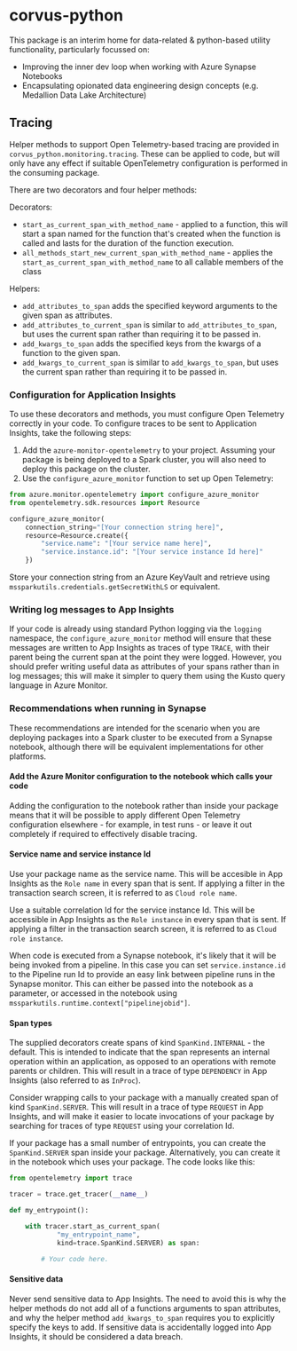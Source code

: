# corvus-python

This package is an interim home for data-related & python-based utility functionality, particularly focussed on:

* Improving the inner dev loop when working with Azure Synapse Notebooks
* Encapsulating opionated data engineering design concepts (e.g. Medallion Data Lake Architecture)

## Tracing

Helper methods to support Open Telemetry-based tracing are provided in `corvus_python.monitoring.tracing`. These can be applied to code, but will only have any effect if suitable OpenTelemetry configuration is performed in the consuming package.

There are two decorators and four helper methods:

Decorators:
- `start_as_current_span_with_method_name` - applied to a function, this will start a span named for the function that's created when the function is called and lasts for the duration of the function execution.
- `all_methods_start_new_current_span_with_method_name` - applies the `start_as_current_span_with_method_name` to all callable members of the class

Helpers:
- `add_attributes_to_span` adds the specified keyword arguments to the given span as attributes.
- `add_attributes_to_current_span` is similar to `add_attributes_to_span`, but uses the current span rather than requiring it to be passed in.
- `add_kwargs_to_span` adds the specified keys from the kwargs of a function to the given span.
- `add_kwargs_to_current_span` is similar to `add_kwargs_to_span`, but uses the current span rather than requiring it to be passed in.

### Configuration for Application Insights

To use these decorators and methods, you must configure Open Telemetry correctly in your code. To configure traces to be sent to Application Insights, take the following steps:

1. Add the `azure-monitor-opentelemetry` to your project. Assuming your package is being deployed to a Spark cluster, you will also need to deploy this package on the cluster.
2. Use the `configure_azure_monitor` function to set up Open Telemetry:

```python
from azure.monitor.opentelemetry import configure_azure_monitor
from opentelemetry.sdk.resources import Resource

configure_azure_monitor(
    connection_string="[Your connection string here]",
    resource=Resource.create({
        "service.name": "[Your service name here]",
        "service.instance.id": "[Your service instance Id here]"
    })
```

Store your connection string from an Azure KeyVault and retrieve using `mssparkutils.credentials.getSecretWithLS` or equivalent.

### Writing log messages to App Insights

If your code is already using standard Python logging via the `logging` namespace, the `configure_azure_monitor` method will ensure that these messages are written to App Insights as traces of type `TRACE`, with their parent being the current span at the point they were logged. However, you should prefer writing useful data as attributes of your spans rather than in log messages; this will make it simpler to query them using the Kusto query language in Azure Monitor.

### Recommendations when running in Synapse

These recommendations are intended for the scenario when you are deploying packages into a Spark cluster to be executed from a Synapse notebook, although there will be equivalent implementations for other platforms.

#### Add the Azure Monitor configuration to the notebook which calls your code

Adding the configuration to the notebook rather than inside your package means that it will be possible to apply different Open Telemetry configuration elsewhere - for example, in test runs - or leave it out completely if required to effectively disable tracing.

#### Service name and service instance Id

Use your package name as the service name. This will be accesible in App Insights as the `Role name` in every span that is sent. If applying a filter in the transaction search screen, it is referred to as `Cloud role name`.

Use a suitable correlation Id for the service instance Id. This will be accessible in App Insights as the `Role instance` in every span that is sent. If applying a filter in the transaction search screen, it is referred to as `Cloud role instance`.

When code is executed from a Synapse notebook, it's likely that it will be being invoked from a pipeline. In this case you can set `service.instance.id` to the Pipeline run Id to provide an easy link between pipeline runs in the Synapse monitor. This can either be passed into the notebook as a parameter, or accessed in the notebook using `mssparkutils.runtime.context["pipelinejobid"]`.

#### Span types

The supplied decorators create spans of kind `SpanKind.INTERNAL` - the default. This is intended to indicate that the span represents an internal operation within an application, as opposed to an operations with remote parents or children. This will result in a trace of type `DEPENDENCY` in App Insights (also referred to as `InProc`).

Consider wrapping calls to your package with a manually created span of kind `SpanKind.SERVER`. This will result in a trace of type `REQUEST` in App Insights, and will make it easier to locate invocations of your package by searching for traces of type `REQUEST` using your correlation Id.

If your package has a small number of entrypoints, you can create the `SpanKind.SERVER` span inside your package. Alternatively, you can create it in the notebook which uses your package. The code looks like this:

```python
from opentelemetry import trace

tracer = trace.get_tracer(__name__)

def my_entrypoint():

    with tracer.start_as_current_span(
            "my_entrypoint_name",
            kind=trace.SpanKind.SERVER) as span:

        # Your code here.
```

#### Sensitive data

Never send sensitive data to App Insights. The need to avoid this is why the helper methods do not add all of a functions arguments to span attributes, and why the helper method `add_kwargs_to_span` requires you to explicitly specify the keys to add. If sensitive data is accidentally logged into App Insights, it should be considered a data breach. 